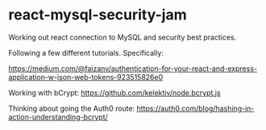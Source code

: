 # react-mysql-security-jam
Working out react connection to MySQL and security best practices. 

Following a few different tutorials.  Specifically:

https://medium.com/@faizanv/authentication-for-your-react-and-express-application-w-json-web-tokens-923515826e0

Working with bCrypt:
https://github.com/kelektiv/node.bcrypt.js

Thinking about going the Auth0 route:
https://auth0.com/blog/hashing-in-action-understanding-bcrypt/
